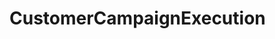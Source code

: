 # CustomerCampaignExecution   

<script src="https://unpkg.com/@stoplight/elements/web-components.min.js"></script>
<link rel="stylesheet" href="https://unpkg.com/@stoplight/elements/styles.min.css">

<elements-api
  apiDescriptionUrl="CustomerCampaignExecution.yaml"
  layout="sidebar"
  router="hash"
  hideTryIt="false"
  hideSchemas="false"
  hideInternal="false"
/>